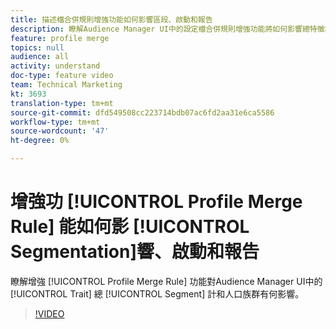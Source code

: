 ```yaml
---
title: 描述檔合併規則增強功能如何影響區段、啟動和報告
description: 瞭解Audience Manager UI中的設定檔合併規則增強功能將如何影響總特徵和區段人口族群
feature: profile merge
topics: null
audience: all
activity: understand
doc-type: feature video
team: Technical Marketing
kt: 3693
translation-type: tm+mt
source-git-commit: dfd549508cc223714bdb07ac6fd2aa31e6ca5586
workflow-type: tm+mt
source-wordcount: '47'
ht-degree: 0%

---
```



# 增強功 [!UICONTROL Profile Merge Rule] 能如何影 [!UICONTROL Segmentation]響、啟動和報告

瞭解增強 [!UICONTROL Profile Merge Rule] 功能對Audience Manager UI中的 [!UICONTROL Trait] 總 [!UICONTROL Segment] 計和人口族群有何影響。

>[!VIDEO](https://video.tv.adobe.com/v/28972/?quality=12)
